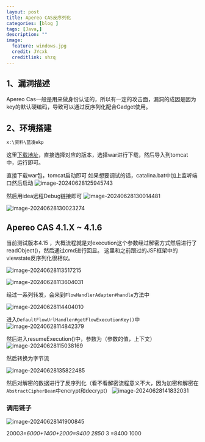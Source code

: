 ```yaml
---
layout: post
title: Apereo CAS反序列化
categories: [blog ]
tags: [Java,]
description: ""
image:
  feature: windows.jpg
  credit: JYcxk
  creditlink: shzq
---
```


 

## 1、漏洞描述

Apereo Cas一般是用来做身份认证的，所以有一定的攻击面，漏洞的成因是因为key的默认硬编码，导致可以通过反序列化配合Gadget使用。

## 2、环境搭建

```java
x:\资料\蓝凌ekp

```



这里[下载地址](https://mvnrepository.com/artifact/org.jasig.cas/cas-server-webapp)，直接选择对应的版本，选择war进行下载，然后导入到tomcat中，运行即可。

直接下载war包，tomcat启动即可
如果想要调试的话，catalina.bat中加上监听端口然后启动
![image-20240628125945743](X:\github\cxkjy.github.io\cxkjy.github.io\img\final\image-20240628125945743.png)

然后用idea远程Debug链接即可
![image-20240628130014481](X:\github\cxkjy.github.io\cxkjy.github.io\img\final\image-20240628130014481.png)

![image-20240628130023274](X:\github\cxkjy.github.io\cxkjy.github.io\img\final\image-20240628130023274.png)

## Apereo CAS 4.1.X ~ 4.1.6

当前测试版本4.15  ，大概流程就是对execution这个参数经过解密方式然后进行了readObject()，然后通过cmd进行回显。
这里和之前跟过的JSF框架中的viewstate反序列化很相似。

![image-20240628113517215](X:\github\cxkjy.github.io\cxkjy.github.io\img\final\image-20240628113517215.png)

![image-20240628113604031](X:\github\cxkjy.github.io\cxkjy.github.io\img\final\image-20240628113604031.png)

经过一系列转发，会来到`FlowHandlerAdapter#handle`方法中

![image-20240628114404010](X:\github\cxkjy.github.io\cxkjy.github.io\img\final\image-20240628114404010.png)

进入`DefaultFlowUrlHandler#getFlowExecutionKey()`中
![image-20240628114842379](X:\github\cxkjy.github.io\cxkjy.github.io\img\final\image-20240628114842379.png)

然后进入resumeExecution()中，参数为（参数的值，上下文）
![image-20240628115038169](X:\github\cxkjy.github.io\cxkjy.github.io\img\final\image-20240628115038169.png)

然后转换为字节流

![image-20240628135822485](X:\github\cxkjy.github.io\cxkjy.github.io\img\final\image-20240628135822485.png)

然后对解密的数据进行了反序列化（看不看解密流程意义不大，因为加密和解密在`AbstractCipherBean`中encrypt和decrypt）
![image-20240628141832031](X:\github\cxkjy.github.io\cxkjy.github.io\img\final\image-20240628141832031.png)

### 调用链子

![image-20240628141900845](X:\github\cxkjy.github.io\cxkjy.github.io\img\final\image-20240628141900845.png)

2000*3=6000+1400+2000=9400 
2850*    3  =8400   1000
